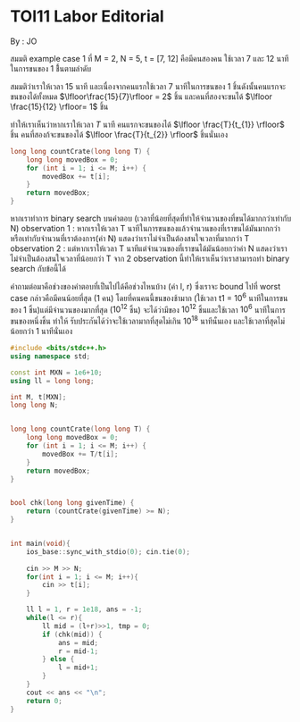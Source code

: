 # TOI11 Labor Editorial  
By : JO

สมมติ example case 1 ที่ M = 2, N = 5, t = [7, 12]
คือมีคนสองคน ใช้เวลา 7 และ 12 นาทีในการขนของ 1 ชิ้้นตามลำดับ

สมมติว่าเราให้เวลา 15 นาที และเนื่องจากคนแรกใช้เวลา 7 นาทีในการขนของ 1 ชิ้นดังนั้นคนแรกจะขนของได้ทั้งหมด $\lfloor\frac{15}{7}\rfloor = 2$ ชิ้น และคนที่สองจะขนได้ $\lfloor \frac{15}{12} \rfloor= 1$ ชิ้น


ทำให้เราเห็นว่าหากเราให้เวลา $T$ นาที คนแรกจะขนของได้
$\lfloor \frac{T}{t_{1}} \rfloor$ ชิ้น คนที่สองก้จะขนของได้ $\lfloor \frac{T}{t_{2}} \rfloor$ ชิ้นนั่นเอง

```cpp
long long countCrate(long long T) {
    long long movedBox = 0;
    for (int i = 1; i <= M; i++) {
        movedBox += t[i];
    }
    return movedBox;
}
```


หากเราทำการ binary search บนคำตอบ (เวลาที่น้อยที่สุดที่ทำให้จำนวนของที่ขนได้มากกว่าเท่ากับ N)
observation 1 : หากเราให้เวลา T นาทีในการขนของแล้วจำนวนของที่เราขนได้มันมากกว่าหรือเท่ากับจำนวนที่เราต้องการ(ค่า N) แสดงว่าเราไม่จำเป็นต้องสนใจเวลาที่มากกว่า T
observation 2 : แต่หากเราให้เวลา T นาทีแต่จำนวนของที่เราขนได้มันน้อยกว่าค่า N แสดงว่าเราไม่จำเป็นต้องสนใจเวลาที่น้อยกว่า T 
จาก 2 observation นี้ทำให้เราเห็นว่าเราสามารถทำ binary search กับข้อนี้ได้


คำถามต่อมาคือช่วงของคำตอบที่เป็นไปได้คือช่วงไหนบ้าง (ค่า l, r) ซึ่งเราจะ bound ไปที่ worst case กล่าวคือมีคนน้อยที่สุด (1 คน) โดยที่คนคนนี้ขนของช้ามาก (ใช้เวลา t1 = $10^6$ นาทีในการขนของ 1 ชิ้น)แต่มีจำนวนของมากที่สุด ($10^{12}$ ชิ้น) จะได้ว่ามีของ $10^{12}$ ชิ้นและใช้เวลา $10^6$ นาทีในการขนของหนึ่งชิ้น ทำให้ รับประกันได้ว่าจะใช้เวลามากที่สุดไม่เกิน $10^{18}$ นาทีนั่นเอง และใช้เวลาที่สุดไม่น้อยกว่า $1$ นาทีนั่นเอง


```cpp
#include <bits/stdc++.h>
using namespace std;

const int MXN = 1e6+10;
using ll = long long;

int M, t[MXN];
long long N;


long long countCrate(long long T) {
    long long movedBox = 0;
    for (int i = 1; i <= M; i++) {
        movedBox += T/t[i];
    }
    return movedBox;
}


bool chk(long long givenTime) {
    return (countCrate(givenTime) >= N);
}


int main(void){
    ios_base::sync_with_stdio(0); cin.tie(0);
    
    cin >> M >> N;
    for(int i = 1; i <= M; i++){
        cin >> t[i];
    }    

    ll l = 1, r = 1e18, ans = -1;
    while(l <= r){
        ll mid = (l+r)>>1, tmp = 0;
        if (chk(mid)) {
            ans = mid;
            r = mid-1;
        } else {
            l = mid+1;
        }
    }
    cout << ans << "\n";
    return 0;   
}
```
